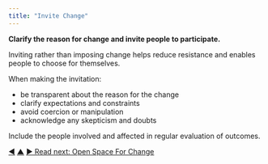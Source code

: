 ```yaml
---
title: "Invite Change"
---
```



**Clarify the reason for change and invite people to participate.**

Inviting rather than imposing change helps reduce resistance and enables people to choose for themselves.

When making the invitation:

-   be transparent about the reason for the change
-   clarify expectations and constraints
-   avoid coercion or manipulation
-   acknowledge any skepticism and doubts

Include the people involved and affected in regular evaluation of outcomes.


<div class="bottom-nav">
<a href="be-the-change.html" title="Back to: Be The Change">◀</a> <a href="bringing-in-s3.html" title="Up: Bringing in S3">▲</a> <a href="open-space-for-change.html" title="">▶ Read next: Open Space For Change</a>
</div>
